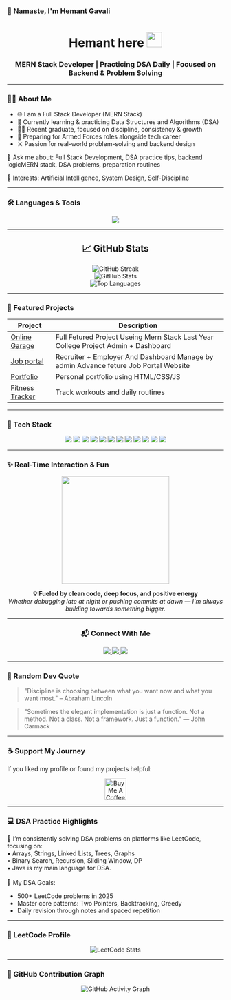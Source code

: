 ### 👋 Namaste, I'm Hemant Gavali 

<h1 align="center">Hemant here <img src="https://media.giphy.com/media/hvRJCLFzcasrR4ia7z/giphy.gif" width="35"></h1>
<h3 align="center">MERN Stack Developer | Practicing DSA Daily | Focused on Backend & Problem Solving</h3>

<img align="right" src="https://i.pinimg.com/originals/2f/63/41/2f6341078ffac67b3407f1d7e9e53f5c.gif" width="0" />

---


### 🧑‍💻 About Me

- 🌐 I am a Full Stack Developer (MERN Stack)
- 🧠 Currently learning & practicing Data Structures and Algorithms (DSA)
- 👨‍🎓 Recent graduate, focused on discipline, consistency & growth
- 💂 Preparing for Armed Forces roles alongside tech career
- ⚔️ Passion for real-world problem-solving and backend design

📩 Ask me about: Full Stack Development, DSA practice tips, backend logicMERN stack, DSA problems, preparation routines

🧠 Interests: Artificial Intelligence, System Design, Self-Discipline

---

### 🛠️ Languages & Tools

<p align="center">
  <img src="https://skillicons.dev/icons?i=html,css,js,react,nodejs,express,mongodb,java,python,git,github,vscode,figma,bootstrap,tailwind,linux,postgres,postman" />
</p>


---

<h2 align="center">📈 GitHub Stats</h2>

<div align="center">
  <img src="https://github-readme-streak-stats-eight.vercel.app?user=gavali197&theme=tokyonight&date_format=M%20j%5B%2C%20Y%5D" alt="GitHub Streak"/>
  <br />
  <img src="https://github-readme-stats.vercel.app/api?username=gavali197&show_icons=true&theme=tokyonight" alt="GitHub Stats"/>
  <br />
  <img src="https://github-readme-stats.vercel.app/api/top-langs/?username=gavali197&layout=compact&theme=tokyonight" alt="Top Languages"/>
</div>


---

### 📌 Featured Projects

| Project | Description |
|--------|-------------|
| [Online Garage ](https://github.com/Gavali197/Online-Garage-website-MERN-.git) | Full Fetured Project Useing Mern Stack Last Year College Project Admin + Dashboard |
| [Job portal](https://github.com/Gavali197/Job-portal-last-year.git) | Recruiter + Employer And Dashboard Manage by admin Advance feture Job Portal Website |
| [Portfolio](https://github.com/hemantgavali/portfolio) | Personal portfolio using HTML/CSS/JS |
| [Fitness Tracker](https://github.com/hemantgavali/fit-tracker) | Track workouts and daily routines |

---

### 🧰 Tech Stack

<p align="center">
  <img src="https://img.shields.io/badge/-HTML5-E34F26?style=for-the-badge&logo=html5&logoColor=white" />
  <img src="https://img.shields.io/badge/-CSS3-1572B6?style=for-the-badge&logo=css3&logoColor=white" />
  <img src="https://img.shields.io/badge/-JavaScript-F7DF1E?style=for-the-badge&logo=javascript&logoColor=black" />
    <img src="https://img.shields.io/badge/-React-61DAFB?style=for-the-badge&logo=react&logoColor=black" />
  <img src="https://img.shields.io/badge/-Node.js-339933?style=for-the-badge&logo=node.js&logoColor=white" />
  <img src="https://img.shields.io/badge/-Express.js-000000?style=for-the-badge&logo=express&logoColor=white" />
  <img src="https://img.shields.io/badge/-MongoDB-47A248?style=for-the-badge&logo=mongodb&logoColor=white" />
  <img src="https://img.shields.io/badge/-Java-007396?style=for-the-badge&logo=java&logoColor=white" />
  <img src="https://img.shields.io/badge/-Python-3776AB?style=for-the-badge&logo=python&logoColor=white" />
  <img src="https://img.shields.io/badge/-Firebase-FFCA28?style=for-the-badge&logo=firebase&logoColor=black" />
    <img src="https://img.shields.io/badge/-Linux-FCC624?style=for-the-badge&logo=linux&logoColor=black" />
  <img src="https://img.shields.io/badge/-VSCode-007ACC?style=for-the-badge&logo=visualstudiocode&logoColor=white" />
</p>

---



### ✨ Real-Time Interaction & Fun



<p align="center">
  <img src="https://media.giphy.com/media/qgQUggAC3Pfv687qPC/giphy.gif" width="250" />
</p>

<p align="center">
  <b>💡 Fueled by clean code, deep focus, and positive energy</b>
  <br />
  <i>Whether debugging late at night or pushing commits at dawn — I'm always building towards something bigger.</i>
</p>

---

<h3 align="center">📬 Connect With Me</h3>

<p align="center">
  <a href="https://linkedin.com/in/hemant-gavali197" target="_blank">
    <img src="https://img.shields.io/badge/-LinkedIn-0077B5?style=for-the-badge&logo=linkedin&logoColor=white" />
  </a>
  <a href="https://instagram.com/yourprofile" target="_blank">
    <img src="https://img.shields.io/badge/-Instagram-E4405F?style=for-the-badge&logo=instagram&logoColor=white" />
  </a>
  <a href="mailto:hemantgavali1272@gmail.com" target="_blank">
    <img src="https://img.shields.io/badge/-Gmail-D14836?style=for-the-badge&logo=gmail&logoColor=white" />
  </a>
</p>

---

### 💬 Random Dev Quote

> "Discipline is choosing between what you want now and what you want most." – Abraham Lincoln

> "Sometimes the elegant implementation is just a function. Not a method. Not a class. Not a framework. Just a function." — John Carmack

---

### ☕ Support My Journey

If you liked my profile or found my projects helpful:

<p align="center">
  <a href="https://www.buymeacoffee.com/gavali197" target="_blank">
    <img src="https://cdn.buymeacoffee.com/buttons/v2/default-yellow.png" alt="Buy Me A Coffee" height="50" />
  </a>
</p>


---

### 💻 DSA Practice Highlights

<p>
  📌 I’m consistently solving DSA problems on platforms like LeetCode, focusing on:
  <br>• Arrays, Strings, Linked Lists, Trees, Graphs
  <br>• Binary Search, Recursion, Sliding Window, DP
  <br>• Java is my main language for DSA.
  <br><br>
  🧠 My DSA Goals:
  <ul>
    <li>500+ LeetCode problems in 2025</li>
    <li>Master core patterns: Two Pointers, Backtracking, Greedy</li>
    <li>Daily revision through notes and spaced repetition</li>
  </ul>
</p>

---

### 🧠 LeetCode Profile 

<p align="center">
  <img src="https://leetcard.jacoblin.cool/ariseDev?theme=dark&font=Karma&ext=heatmap" alt="LeetCode Stats" />
</p>

---

### 📅 GitHub Contribution Graph

<p align="center">
  <img src="https://github-readme-activity-graph.vercel.app/graph?username=Gavali197&theme=tokyo-night&hide_border=true" alt="GitHub Activity Graph" />
</p>


